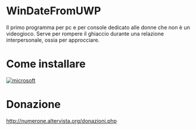# WinDateFromUWP

Il primo programma per pc e per console dedicato alle donne che non è un videogioco.
Serve per rompere il ghiaccio durante una relazione interpersonale, ossia per approcciare.
# Come installare 

[![microsoft](https://get.microsoft.com/images/en-us%20dark.svg)](https://www.microsoft.com/store/apps/9P5LCSVWRMTF)

# Donazione

http://numerone.altervista.org/donazioni.php

